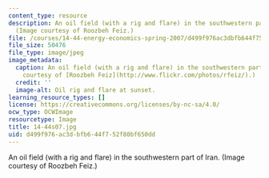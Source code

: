 ```yaml
---
content_type: resource
description: An oil field (with a rig and flare) in the southwestern part of Iran.
  (Image courtesy of Roozbeh Feiz.)
file: /courses/14-44-energy-economics-spring-2007/d499f976ac3dbfb644f752f80bf650dd_14-44s07.jpg
file_size: 50476
file_type: image/jpeg
image_metadata:
  caption: An oil field (with a rig and flare) in the southwestern part of Iran. (Image
    courtesy of [Roozbeh Feiz](http://www.flickr.com/photos/rfeiz/).)
  credit: ''
  image-alt: Oil rig and flare at sunset.
learning_resource_types: []
license: https://creativecommons.org/licenses/by-nc-sa/4.0/
ocw_type: OCWImage
resourcetype: Image
title: 14-44s07.jpg
uid: d499f976-ac3d-bfb6-44f7-52f80bf650dd
---
```

An oil field (with a rig and flare) in the southwestern part of Iran. (Image courtesy of Roozbeh Feiz.)
